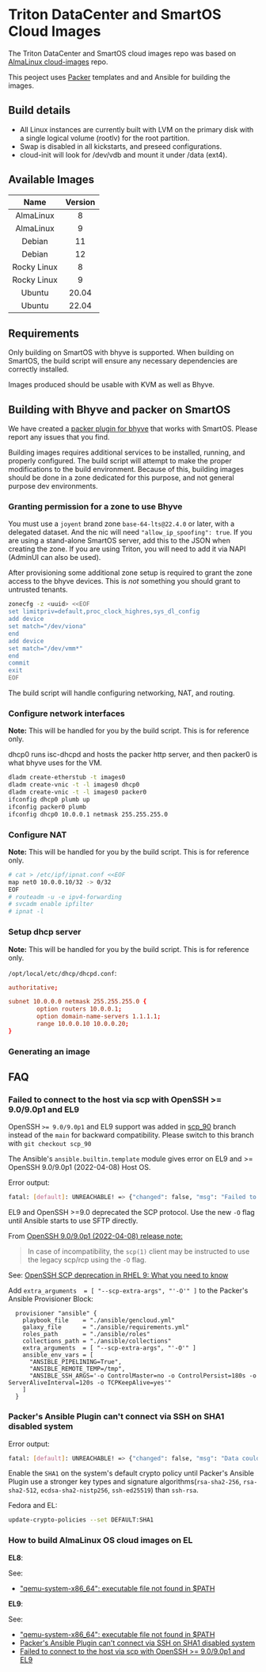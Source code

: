 # Triton DataCenter and SmartOS Cloud Images

The Triton DataCenter and SmartOS cloud images repo was based on [AlmaLinux cloud-images](https://github.com/AlmaLinux/cloud-images) repo.

This peoject uses [Packer](https://www.packer.io/) templates and and Ansible for building the images.

## Build details

* All Linux instances are currently built with LVM on the primary disk with a single logical volume (rootlv) for the root partition.
* Swap is disabled in all kickstarts, and preseed configurations.
* cloud-init will look for /dev/vdb and mount it under /data (ext4).

## Available Images

| Name        | Version |
| :---------: | :-----: |
| AlmaLinux   | 8       |
| AlmaLinux   | 9       |
| Debian      | 11      |
| Debian      | 12      |
| Rocky Linux | 8       |
| Rocky Linux | 9       |
| Ubuntu      | 20.04   |
| Ubuntu      | 22.04   |

## Requirements

Only building on SmartOS with bhyve is supported. When building on SmartOS, the build script will ensure any necessary dependencies are correctly installed.

Images produced should be usable with KVM as well as Bhyve.

## Building with Bhyve and packer on SmartOS

We have created a [packer plugin for bhyve](https://github.com/TritonDataCenter/packer-plugin-bhyve) that works with SmartOS. Please report any issues that you find.

Building images requires additional services to be installed, running, and properly configured. The build script will attempt to make the proper modifications to the build environment. Because of this, building images should be done in a zone dedicated for this purpose, and not general purpose dev environments.

### Granting permission for a zone to use Bhyve

You must use a `joyent` brand zone `base-64-lts@22.4.0` or later, with a delegated dataset. And the nic will need `"allow_ip_spoofing": true`. If you are using a stand-alone SmartOS server, add this to the JSON when creating the zone. If you are using Triton, you will need to add it via NAPI (AdminUI can also be used).

After provisioning some additional zone setup is required to grant the zone access to the bhyve devices. This is *not* something you should grant to untrusted tenants.

```sh
zonecfg -z <uuid> <<EOF
set limitpriv=default,proc_clock_highres,sys_dl_config
add device
set match="/dev/viona"
end
add device
set match="/dev/vmm*"
end
commit
exit
EOF
```

The build script will handle configuring networking, NAT, and routing.

### Configure network interfaces

**Note:** This will be handled for you by the build script. This is for reference only.

dhcp0 runs isc-dhcpd and hosts the packer http server, and then packer0 is what bhyve uses for the VM.

```sh
dladm create-etherstub -t images0
dladm create-vnic -t -l images0 dhcp0
dladm create-vnic -t -l images0 packer0
ifconfig dhcp0 plumb up
ifconfig packer0 plumb
ifconfig dhcp0 10.0.0.1 netmask 255.255.255.0
```

### Configure NAT

**Note:** This will be handled for you by the build script. This is for reference only.

```sh
# cat > /etc/ipf/ipnat.conf <<EOF
map net0 10.0.0.10/32 -> 0/32
EOF
# routeadm -u -e ipv4-forwarding
# svcadm enable ipfilter
# ipnat -l
```

### Setup dhcp server

**Note:** This will be handled for you by the build script. This is for reference only.

`/opt/local/etc/dhcp/dhcpd.conf`:

```conf
authoritative;

subnet 10.0.0.0 netmask 255.255.255.0 {
        option routers 10.0.0.1;
        option domain-name-servers 1.1.1.1;
        range 10.0.0.10 10.0.0.20;
}
```

### Generating an image

## FAQ

### Failed to connect to the host via scp with OpenSSH >= 9.0/9.0p1 and EL9

OpenSSH `>= 9.0/9.0p1` and EL9 support was added in [scp_90](https://github.com/AlmaLinux/cloud-images/tree/scp_90) branch instead of the `main` for backward compatibility. Please switch to this branch with `git checkout scp_90`

The Ansible's `ansible.builtin.template` module gives error on EL9 and >= OpenSSH 9.0/9.0p1 (2022-04-08) Host OS.

Error output:

```sh
fatal: [default]: UNREACHABLE! => {"changed": false, "msg": "Failed to connect to the host via scp: bash: line 1: /usr/lib/sftp-server: No such file or directory\nConnection closed\r\n", "unreachable": true}
```

EL9 and OpenSSH >=9.0 deprecated the SCP protocol. Use the new `-O` flag until Ansible starts to use SFTP directly.

From [OpenSSH 9.0/9.0p1 \(2022-04-08\) release note:](https://www.openssh.com/txt/release-9.0)

> In case of incompatibility, the `scp(1)` client may be instructed to use
the legacy scp/rcp using the `-O` flag.

See: [OpenSSH SCP deprecation in RHEL 9: What you need to know](https://www.redhat.com/en/blog/openssh-scp-deprecation-rhel-9-what-you-need-know)

Add `extra_arguments  = [ "--scp-extra-args", "'-O'" ]` to the Packer's Ansible Provisioner Block:

```hcl
  provisioner "ansible" {
    playbook_file    = "./ansible/gencloud.yml"
    galaxy_file      = "./ansible/requirements.yml"
    roles_path       = "./ansible/roles"
    collections_path = "./ansible/collections"
    extra_arguments  = [ "--scp-extra-args", "'-O'" ]
    ansible_env_vars = [
      "ANSIBLE_PIPELINING=True",
      "ANSIBLE_REMOTE_TEMP=/tmp",
      "ANSIBLE_SSH_ARGS='-o ControlMaster=no -o ControlPersist=180s -o ServerAliveInterval=120s -o TCPKeepAlive=yes'"
    ]
  }
```

### Packer's Ansible Plugin can't connect via SSH on SHA1 disabled system

Error output:

```sh
fatal: [default]: UNREACHABLE! => {"changed": false, "msg": "Data could not be sent to remote host \"127.0.0.1\". Make sure this host can be reached over ssh: ssh_dispatch_run_fatal: Connection to 127.0.0.1 port 43729: error in libcrypto\r\n", "unreachable": true}
```

Enable the `SHA1` on the system's default crypto policy until Packer's Ansible Plugin use a stronger key types and signature algorithms(`rsa-sha2-256`, `rsa-sha2-512`, `ecdsa-sha2-nistp256`, `ssh-ed25519`) than `ssh-rsa`.

Fedora and EL:

```sh
update-crypto-policies --set DEFAULT:SHA1
```

### How to build AlmaLinux OS cloud images on EL

**EL8**:

See:

* ["qemu-system-x86_64": executable file not found in $PATH](https://github.com/AlmaLinux/cloud-images#qemu-system-x86_64-executable-file-not-found-in-path)

**EL9**:

See:

* ["qemu-system-x86_64": executable file not found in $PATH](https://github.com/AlmaLinux/cloud-images#qemu-system-x86_64-executable-file-not-found-in-path)
* [Packer's Ansible Plugin can't connect via SSH on SHA1 disabled system](https://github.com/AlmaLinux/cloud-images#packers-ansible-plugin-cant-connect-via-ssh-on-sha1-disabled-system)
* [Failed to connect to the host via scp with OpenSSH >= 9.0/9.0p1 and EL9](https://github.com/AlmaLinux/cloud-images#failed-to-connect-to-the-host-via-scp-with-openssh--9090p1-and-el9)
